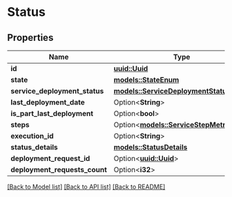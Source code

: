 # Status

## Properties

Name | Type | Description | Notes
------------ | ------------- | ------------- | -------------
**id** | [**uuid::Uuid**](uuid::Uuid.md) |  | 
**state** | [**models::StateEnum**](StateEnum.md) |  | 
**service_deployment_status** | [**models::ServiceDeploymentStatusEnum**](ServiceDeploymentStatusEnum.md) |  | 
**last_deployment_date** | Option<**String**> |  | [optional]
**is_part_last_deployment** | Option<**bool**> |  | [optional]
**steps** | Option<[**models::ServiceStepMetrics**](ServiceStepMetrics.md)> |  | [optional]
**execution_id** | Option<**String**> |  | [optional]
**status_details** | [**models::StatusDetails**](StatusDetails.md) |  | 
**deployment_request_id** | Option<[**uuid::Uuid**](uuid::Uuid.md)> |  | [optional]
**deployment_requests_count** | Option<**i32**> |  | [optional]

[[Back to Model list]](../README.md#documentation-for-models) [[Back to API list]](../README.md#documentation-for-api-endpoints) [[Back to README]](../README.md)


